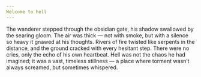 ```yaml
---
Welcome to hell
---
```

The wanderer stepped through the obsidian gate, his shadow swallowed by the searing gloom. The air was thick — not with smoke, but with a silence so heavy it gnawed at his thoughts. Rivers of fire twisted like serpents in the distance, and the ground cracked with every hesitant step. There were no cries, only the echo of his own heartbeat. Hell was not the chaos he had imagined; it was a vast, timeless stillness — a place where torment wasn’t always screamed, but sometimes whispered.
